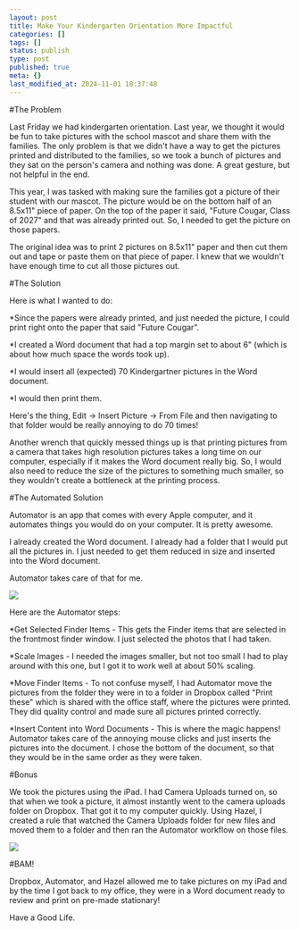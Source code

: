 ```yaml
---
layout: post
title: Make Your Kindergarten Orientation More Impactful
categories: []
tags: []
status: publish
type: post
published: true
meta: {}
last_modified_at: 2024-11-01 18:37:48
---
```


#The Problem



Last Friday we had kindergarten orientation. Last year, we thought it would be fun to take pictures with the school mascot and share them with the families. The only problem is that we didn't have a way to get the pictures printed and distributed to the families, so we took a bunch of pictures and they sat on the person's camera and nothing was done. A great gesture, but not helpful in the end.


This year, I was tasked with making sure the families got a picture of their student with our mascot. The picture would be on the bottom half of an 8.5x11" piece of paper. On the top of the paper it said, "Future Cougar, Class of 2027" and that was already printed out. So, I needed to get the picture on those papers.


The original idea was to print 2 pictures on 8.5x11" paper and then cut them out and tape or paste them on that piece of paper. I knew that we wouldn't have enough time to cut all those pictures out.


#The Solution



Here is what I wanted to do:


*Since the papers were already printed, and just needed the picture, I could print right onto the paper that said "Future Cougar".


*I created a Word document that had a top margin set to about 6" (which is about how much space the words took up).


*I would insert all (expected) 70 Kindergartner pictures in the Word document.


*I would then print them.


Here's the thing, Edit -> Insert Picture -> From File and then navigating to that folder would be really annoying to do 70 times!


Another wrench that quickly messed things up is that printing pictures from a camera that takes high resolution pictures takes a long time on our computer, especially if it makes the Word document really big. So, I would also need to reduce the size of the pictures to something much smaller, so they wouldn't create a bottleneck at the printing process.


#The Automated Solution



Automator is an app that comes with every Apple computer, and it automates things you would do on your computer. It is pretty awesome.


I already created the Word document. I already had a folder that I would put all the pictures in. I just needed to get them reduced in size and inserted into the Word document.


Automator takes care of that for me.










































 

  
  
    
![](/squarespace_images/content_v1_4fffa949e4b0b4590d67b4e7_1398921784924-VX3NYZ7QTV29BS87OEZ4_image-asset.png_)
  




Here are the Automator steps:

*Get Selected Finder Items -
This gets the Finder items that are selected in the frontmost finder window. I just selected the photos that I had taken.


*Scale Images -
I needed the images smaller, but not too small I had to play around with this one, but I got it to work well at about 50% scaling.


*Move Finder Items -
To not confuse myself, I had Automator move the pictures from the folder they were in to a folder in Dropbox called "Print these" which is shared with the office staff, where the pictures were printed. They did quality control and made sure all pictures printed correctly.


*Insert Content into Word Documents - This is where the magic happens! Automator takes care of the annoying mouse clicks and just inserts the pictures into the document. I chose the bottom of the document, so that they would be in the same order as they were taken.

#Bonus


We took the pictures using the iPad. I had Camera Uploads turned on, so that when we took a picture, it almost instantly went to the camera uploads folder on Dropbox. That got it to my computer quickly. Using Hazel, I created a rule that watched the Camera Uploads folder for new files and moved them to a folder and then ran the Automator workflow on those files.










































 

  
  
    
![](/squarespace_images/content_v1_4fffa949e4b0b4590d67b4e7_1398921829155-B5CIKEDVZW8MPL69TZ6P_image-asset.png_)
  




#BAM!


Dropbox, Automator, and Hazel allowed me to take pictures on my iPad and by the time I got back to my office, they were in a Word document ready to review and print on pre-made stationary!

Have a Good Life.

